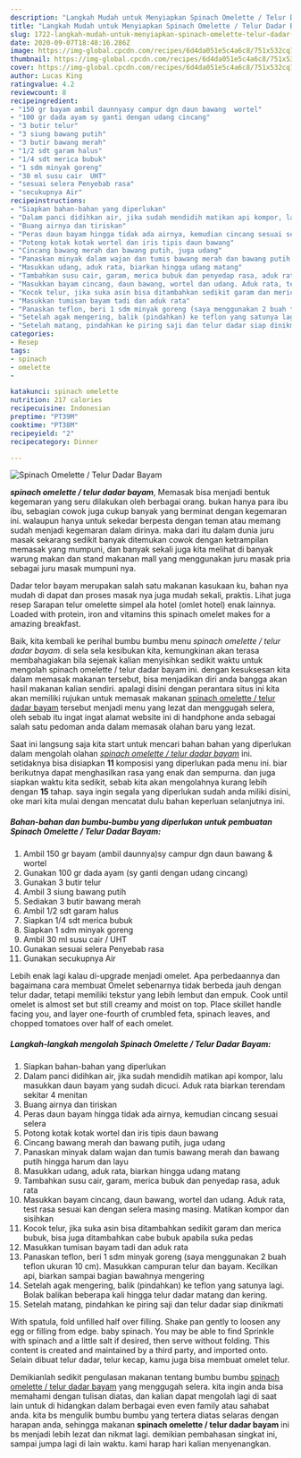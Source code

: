 ```yaml
---
description: "Langkah Mudah untuk Menyiapkan Spinach Omelette / Telur Dadar Bayam yang mudah"
title: "Langkah Mudah untuk Menyiapkan Spinach Omelette / Telur Dadar Bayam yang mudah"
slug: 1722-langkah-mudah-untuk-menyiapkan-spinach-omelette-telur-dadar-bayam-yang-mudah
date: 2020-09-07T18:48:16.286Z
image: https://img-global.cpcdn.com/recipes/6d4da051e5c4a6c8/751x532cq70/spinach-omelette-telur-dadar-bayam-foto-resep-utama.jpg
thumbnail: https://img-global.cpcdn.com/recipes/6d4da051e5c4a6c8/751x532cq70/spinach-omelette-telur-dadar-bayam-foto-resep-utama.jpg
cover: https://img-global.cpcdn.com/recipes/6d4da051e5c4a6c8/751x532cq70/spinach-omelette-telur-dadar-bayam-foto-resep-utama.jpg
author: Lucas King
ratingvalue: 4.2
reviewcount: 8
recipeingredient:
- "150 gr bayam ambil daunnyasy campur dgn daun bawang  wortel"
- "100 gr dada ayam sy ganti dengan udang cincang"
- "3 butir telur"
- "3 siung bawang putih"
- "3 butir bawang merah"
- "1/2 sdt garam halus"
- "1/4 sdt merica bubuk"
- "1 sdm minyak goreng"
- "30 ml susu cair  UHT"
- "sesuai selera Penyebab rasa"
- "secukupnya Air"
recipeinstructions:
- "Siapkan bahan-bahan yang diperlukan"
- "Dalam panci didihkan air, jika sudah mendidih matikan api kompor, lalu masukkan daun bayam yang sudah dicuci. Aduk rata biarkan terendam sekitar 4 menitan"
- "Buang airnya dan tiriskan"
- "Peras daun bayam hingga tidak ada airnya, kemudian cincang sesuai selera"
- "Potong kotak kotak wortel dan iris tipis daun bawang"
- "Cincang bawang merah dan bawang putih, juga udang"
- "Panaskan minyak dalam wajan dan tumis bawang merah dan bawang putih hingga harum dan layu"
- "Masukkan udang, aduk rata, biarkan hingga udang matang"
- "Tambahkan susu cair, garam, merica bubuk dan penyedap rasa, aduk rata"
- "Masukkan bayam cincang, daun bawang, wortel dan udang. Aduk rata, test rasa sesuai kan dengan selera masing masing. Matikan kompor dan sisihkan"
- "Kocok telur, jika suka asin bisa ditambahkan sedikit garam dan merica bubuk, bisa juga ditambahkan cabe bubuk apabila suka pedas"
- "Masukkan tumisan bayam tadi dan aduk rata"
- "Panaskan teflon, beri 1 sdm minyak goreng (saya menggunakan 2 buah teflon ukuran 10 cm). Masukkan campuran telur dan bayam. Kecilkan api, biarkan sampai bagian bawahnya mengering"
- "Setelah agak mengering, balik (pindahkan) ke teflon yang satunya lagi. Bolak balikan beberapa kali hingga telur dadar matang dan kering."
- "Setelah matang, pindahkan ke piring saji dan telur dadar siap dinikmati"
categories:
- Resep
tags:
- spinach
- omelette
- 

katakunci: spinach omelette  
nutrition: 217 calories
recipecuisine: Indonesian
preptime: "PT39M"
cooktime: "PT38M"
recipeyield: "2"
recipecategory: Dinner

---
```



![Spinach Omelette / Telur Dadar Bayam](https://img-global.cpcdn.com/recipes/6d4da051e5c4a6c8/751x532cq70/spinach-omelette-telur-dadar-bayam-foto-resep-utama.jpg)

<b><i>spinach omelette / telur dadar bayam</i></b>, Memasak bisa menjadi bentuk kegemaran yang seru dilakukan oleh berbagai orang. bukan hanya para ibu ibu, sebagian cowok juga cukup banyak yang berminat dengan kegemaran ini. walaupun hanya untuk sekedar berpesta dengan teman atau memang sudah menjadi kegemaran dalam dirinya. maka dari itu dalam dunia juru masak sekarang sedikit banyak ditemukan cowok dengan ketrampilan memasak yang mumpuni, dan banyak sekali juga kita melihat di banyak warung makan dan stand makanan mall yang menggunakan juru masak pria sebagai juru masak mumpuni nya.

Dadar telor bayam merupakan salah satu makanan kasukaan ku, bahan nya mudah di dapat dan proses masak nya juga mudah sekali, praktis. Lihat juga resep Sarapan telur omelette simpel ala hotel (omlet hotel) enak lainnya. Loaded with protein, iron and vitamins this spinach omelet makes for a amazing breakfast.

Baik, kita kembali ke perihal bumbu bumbu menu <i>spinach omelette / telur dadar bayam</i>. di sela sela kesibukan kita, kemungkinan akan terasa membahagiakan bila sejenak kalian menyisihkan sedikit waktu untuk mengolah spinach omelette / telur dadar bayam ini. dengan kesuksesan kita dalam memasak makanan tersebut, bisa menjadikan diri anda bangga akan hasil makanan kalian sendiri. apalagi disini dengan perantara situs ini kita akan memiliki rujukan untuk memasak makanan <u>spinach omelette / telur dadar bayam</u> tersebut menjadi menu yang lezat dan menggugah selera, oleh sebab itu ingat ingat alamat website ini di handphone anda sebagai salah satu pedoman anda dalam memasak olahan baru yang lezat.


Saat ini langsung saja kita start untuk mencari bahan bahan yang diperlukan dalam mengolah olahan <u><i>spinach omelette / telur dadar bayam</i></u> ini. setidaknya bisa disiapkan <b>11</b> komposisi yang diperlukan pada menu ini. biar berikutnya dapat menghasilkan rasa yang enak dan sempurna. dan juga siapkan waktu kita sedikit, sebab kita akan mengolahnya kurang lebih dengan <b>15</b> tahap. saya ingin segala yang diperlukan sudah anda miliki disini, oke mari kita mulai dengan mencatat dulu bahan keperluan selanjutnya ini.

<!--inarticleads1-->

##### Bahan-bahan dan bumbu-bumbu yang diperlukan untuk pembuatan Spinach Omelette / Telur Dadar Bayam:

1. Ambil 150 gr bayam (ambil daunnya)sy campur dgn daun bawang &amp; wortel
1. Gunakan 100 gr dada ayam (sy ganti dengan udang cincang)
1. Gunakan 3 butir telur
1. Ambil 3 siung bawang putih
1. Sediakan 3 butir bawang merah
1. Ambil 1/2 sdt garam halus
1. Siapkan 1/4 sdt merica bubuk
1. Siapkan 1 sdm minyak goreng
1. Ambil 30 ml susu cair / UHT
1. Gunakan sesuai selera Penyebab rasa
1. Gunakan secukupnya Air


Lebih enak lagi kalau di-upgrade menjadi omelet. Apa perbedaannya dan bagaimana cara membuat Omelet sebenarnya tidak berbeda jauh dengan telur dadar, tetapi memiliki tekstur yang lebih lembut dan empuk. Cook until omelet is almost set but still creamy and moist on top. Place skillet handle facing you, and layer one-fourth of crumbled feta, spinach leaves, and chopped tomatoes over half of each omelet. 

<!--inarticleads2-->

##### Langkah-langkah mengolah Spinach Omelette / Telur Dadar Bayam:

1. Siapkan bahan-bahan yang diperlukan
1. Dalam panci didihkan air, jika sudah mendidih matikan api kompor, lalu masukkan daun bayam yang sudah dicuci. Aduk rata biarkan terendam sekitar 4 menitan
1. Buang airnya dan tiriskan
1. Peras daun bayam hingga tidak ada airnya, kemudian cincang sesuai selera
1. Potong kotak kotak wortel dan iris tipis daun bawang
1. Cincang bawang merah dan bawang putih, juga udang
1. Panaskan minyak dalam wajan dan tumis bawang merah dan bawang putih hingga harum dan layu
1. Masukkan udang, aduk rata, biarkan hingga udang matang
1. Tambahkan susu cair, garam, merica bubuk dan penyedap rasa, aduk rata
1. Masukkan bayam cincang, daun bawang, wortel dan udang. Aduk rata, test rasa sesuai kan dengan selera masing masing. Matikan kompor dan sisihkan
1. Kocok telur, jika suka asin bisa ditambahkan sedikit garam dan merica bubuk, bisa juga ditambahkan cabe bubuk apabila suka pedas
1. Masukkan tumisan bayam tadi dan aduk rata
1. Panaskan teflon, beri 1 sdm minyak goreng (saya menggunakan 2 buah teflon ukuran 10 cm). Masukkan campuran telur dan bayam. Kecilkan api, biarkan sampai bagian bawahnya mengering
1. Setelah agak mengering, balik (pindahkan) ke teflon yang satunya lagi. Bolak balikan beberapa kali hingga telur dadar matang dan kering.
1. Setelah matang, pindahkan ke piring saji dan telur dadar siap dinikmati


With spatula, fold unfilled half over filling. Shake pan gently to loosen any egg or filling from edge. baby spinach. You may be able to find Sprinkle with spinach and a little salt if desired, then serve without folding. This content is created and maintained by a third party, and imported onto. Selain dibuat telur dadar, telur kecap, kamu juga bisa membuat omelet telur. 

Demikianlah sedikit pengulasan makanan tentang bumbu bumbu <u>spinach omelette / telur dadar bayam</u> yang menggugah selera. kita ingin anda bisa memahami dengan tulisan diatas, dan kalian dapat mengolah lagi di saat lain untuk di hidangkan dalam berbagai even even family atau sahabat anda. kita bs mengulik bumbu bumbu yang tertera diatas selaras dengan harapan anda, sehingga makanan <b>spinach omelette / telur dadar bayam</b> ini bs menjadi lebih lezat dan nikmat lagi. demikian pembahasan singkat ini, sampai jumpa lagi di lain waktu. kami harap hari kalian menyenangkan.
